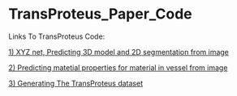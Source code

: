 # TransProteus_Paper_Code
Links To TransProteus Code:


[1) XYZ net, Predicting 3D model and 2D segmentation from image](https://github.com/sagieppel/Predicting-3D-shape-of-liquid-and-objects-inside-transparent-vessels-as-XYZ-map-from-a-single-image)


[2) Predicting matetial properties for material in vessel from image](https://github.com/sagieppel/Predicting-Material-properties-of-objects-and-liquids-inside-transparent-vessels-from-image)



[3) Generating The TransProteus dataset](https://github.com/sagieppel/Procedural_Annotated_Images_Generation_Liquid_Transperent_Vessel/)

